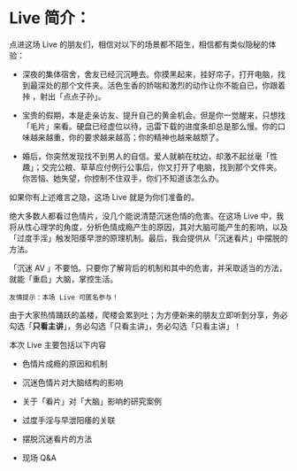 # Live 简介：

点进这场 Live 的朋友们，相信对以下的场景都不陌生，相信都有类似隐秘的体验：



* 深夜的集体宿舍，舍友已经沉沉睡去。你摸黑起来，挂好帘子，打开电脑，找到最深处的那个文件夹。活色生香的娇喘和激烈的动作让你不能自已，你跟着挊 ，射出「点点子孙」。

* 宝贵的假期，本是走亲访友、提升自己的黄金机会。但是你一觉醒来，只想找「毛片」来看。硬盘已经虚位以待，迅雷下载的进度条却总是那么慢。你的口味越来越重，你的要求越来越高；你的精神也越来越颓了。

* 婚后，你突然发现找不到男人的自信。爱人就躺在枕边，却激不起丝毫「性趣」；交完公粮、草草应付例行公事后，你又打开了电脑，找到那个文件夹。你苦恼、她失望，你控制不住双手，你们不知道该怎么办。

	

如果你有上述难言之隐，这场 Live 就是为你们准备的。



绝大多数人都看过色情片，没几个能说清楚沉迷色情的危害。在这场 Live 中，我将从性心理学的角度，分析色情成瘾产生的原因，其对大脑可能产生的影响，以及「过度手淫」触发阳痿早泄的原理机制。最后，我会提供从「沉迷看片」中摆脱的方法。



「沉迷 AV 」不要怕。只要你了解背后的机制和其中的危害，并采取适当的方法，就能「重启」大脑，掌控生活。



`友情提示：本场 Live 可匿名参与！`



由于大家热情踊跃的盖楼，爬楼会累到吐；为方便新来的朋友立即听到分享，务必勾选「**只看主讲**」，务必勾选「只看主讲」，务必勾选「只看主讲」！



  本次 Live 主要包括以下内容 

- 色情片成瘾的原因和机制
- 沉迷色情片对大脑结构的影响
- 关于「看片」对「大脑」影响的研究案例 
- 过度手淫与早泄阳痿的关联 
- 摆脱沉迷看片的方法   
- 现场 Q&A

	​	